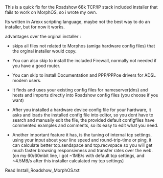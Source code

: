 
This is a quick fix for the Roadshow 68k TCP/IP stack included installer that fails to work on MorphOS, so i wrote my own.

Its written in Arexx scripting language, maybe not the best way to do an installer, but for now it works.

advantages over the orginal installer :

* skips all files not related to Morphos (amiga hardware config files) that the orginal installer would copy.
* You can also skip to install the included Firewall, normally not needed if you have a good router.
* You can skip to install Documentation and PPP/PPPoe drivers for ADSL modem users.

* It finds and uses your existing config files for nameserver(dns) and hosts and imports directly
  into Roadshow config files (you choose if you want)

* After you installed a hardware device config file for your hardware, it asks and loads the installed
  config file into editor, so you dont have to search and manually edit the file, the provided
  default configfiles have commented examples and comments, so its easy to edit what you need.

* Another important feature it has, is the tuning of internal tcp settings, using your input about
  your line speed and round-trip-time or ping, it can calculate better tcp.sendspace and tcp.recvspace
  so you will get much faster browsing responsivness and transfer rates over the web.
  (on my 60/60mbit line, i got ~1MB/s with default tcp settings, and ~4.5MB/s after this installer calculated my tcp settings)

Read Install_Roadshow_MorphOS.txt 

